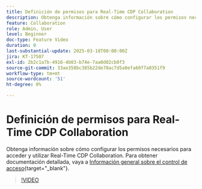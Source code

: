 ```yaml
---
title: Definición de permisos para Real-Time CDP Collaboration
description: Obtenga información sobre cómo configurar los permisos necesarios para acceder y utilizar Real-Time CDP Collaboration
feature: Collaboration
role: Admin, User
level: Beginner
doc-type: Feature Video
duration: 0
last-substantial-update: 2025-03-18T00:00:00Z
jira: KT-17507
exl-id: 2b2c1a7b-4916-4b03-b74e-7aa0d02cb0f3
source-git-commit: 33ae358bc385b22de78ac7d5a0efa60f7a0351f9
workflow-type: tm+mt
source-wordcount: '51'
ht-degree: 0%

---
```


# Definición de permisos para Real-Time CDP Collaboration

Obtenga información sobre cómo configurar los permisos necesarios para acceder y utilizar Real-Time CDP Collaboration. Para obtener documentación detallada, vaya a [Información general sobre el control de acceso](https://experienceleague.adobe.com/en/docs/real-time-cdp-collaboration/using/permissions/overview){target="_blank"}.

>[!VIDEO](https://video.tv.adobe.com/v/3452216/?learn=on&enablevpops)
